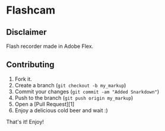Flashcam
====

Disclaimer
----

Flash recorder made in Adobe Flex.

Contributing
------------

1. Fork it.
2. Create a branch (`git checkout -b my_markup`)
3. Commit your changes (`git commit -am "Added Snarkdown"`)
4. Push to the branch (`git push origin my_markup`)
5. Open a [Pull Request][1]
6. Enjoy a delicious cold beer and wait :)

That's it! Enjoy!
